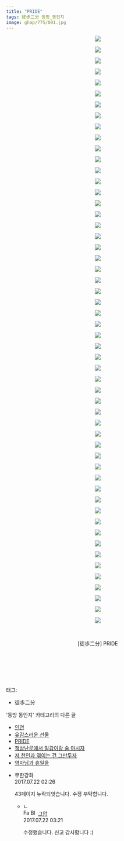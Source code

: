 ```yaml
---
title: "PRIDE"
tags: 徒歩二分 동방_동인지
image: ghap/775/001.jpg
---
```

<div class="article">
<p style="text-align: center; clear: none; float: none;"><img src="{{ site.nasurl }}/ghap/775/001.jpg"/></p>
<p style="text-align: center; clear: none; float: none;"><img src="{{ site.nasurl }}/ghap/775/002.jpg"/></p>
<p style="text-align: center; clear: none; float: none;"><img src="{{ site.nasurl }}/ghap/775/003.jpg"/></p>
<p style="text-align: center; clear: none; float: none;"><img src="{{ site.nasurl }}/ghap/775/004.jpg"/></p>
<p style="text-align: center; clear: none; float: none;"><img src="{{ site.nasurl }}/ghap/775/005.jpg"/></p>
<p style="text-align: center; clear: none; float: none;"><img src="{{ site.nasurl }}/ghap/775/006.jpg"/></p>
<p style="text-align: center; clear: none; float: none;"><img src="{{ site.nasurl }}/ghap/775/007.jpg"/></p>
<p style="text-align: center; clear: none; float: none;"><img src="{{ site.nasurl }}/ghap/775/008.jpg"/></p>
<p style="text-align: center; clear: none; float: none;"><img src="{{ site.nasurl }}/ghap/775/009.jpg"/></p>
<p style="text-align: center; clear: none; float: none;"><img src="{{ site.nasurl }}/ghap/775/010.jpg"/></p>
<p style="text-align: center; clear: none; float: none;"><img src="{{ site.nasurl }}/ghap/775/011.jpg"/></p>
<p style="text-align: center; clear: none; float: none;"><img src="{{ site.nasurl }}/ghap/775/012.jpg"/></p>
<p style="text-align: center; clear: none; float: none;"><img src="{{ site.nasurl }}/ghap/775/013.jpg"/></p>
<p style="text-align: center; clear: none; float: none;"><img src="{{ site.nasurl }}/ghap/775/014.jpg"/></p>
<p style="text-align: center; clear: none; float: none;"><img src="{{ site.nasurl }}/ghap/775/015.jpg"/></p>
<p style="text-align: center; clear: none; float: none;"><img src="{{ site.nasurl }}/ghap/775/016.jpg"/></p>
<p style="text-align: center; clear: none; float: none;"><img src="{{ site.nasurl }}/ghap/775/017.jpg"/></p>
<p style="text-align: center; clear: none; float: none;"><img src="{{ site.nasurl }}/ghap/775/018.jpg"/></p>
<p style="text-align: center; clear: none; float: none;"><img src="{{ site.nasurl }}/ghap/775/019.jpg"/></p>
<p style="text-align: center; clear: none; float: none;"><img src="{{ site.nasurl }}/ghap/775/020.jpg"/></p>
<p style="text-align: center; clear: none; float: none;"><img src="{{ site.nasurl }}/ghap/775/021.jpg"/></p>
<p style="text-align: center; clear: none; float: none;"><img src="{{ site.nasurl }}/ghap/775/022.jpg"/></p>
<p style="text-align: center; clear: none; float: none;"><img src="{{ site.nasurl }}/ghap/775/023.jpg"/></p>
<p style="text-align: center; clear: none; float: none;"><img src="{{ site.nasurl }}/ghap/775/024.jpg"/></p>
<p style="text-align: center; clear: none; float: none;"><img src="{{ site.nasurl }}/ghap/775/025.jpg"/></p>
<p style="text-align: center; clear: none; float: none;"><img src="{{ site.nasurl }}/ghap/775/026.jpg"/></p>
<p style="text-align: center; clear: none; float: none;"><img src="{{ site.nasurl }}/ghap/775/027.jpg"/></p>
<p style="text-align: center; clear: none; float: none;"><img src="{{ site.nasurl }}/ghap/775/028.jpg"/></p>
<p style="text-align: center; clear: none; float: none;"><img src="{{ site.nasurl }}/ghap/775/029.jpg"/></p>
<p style="text-align: center; clear: none; float: none;"><img src="{{ site.nasurl }}/ghap/775/030.jpg"/></p>
<p style="text-align: center; clear: none; float: none;"><img src="{{ site.nasurl }}/ghap/775/031.jpg"/></p>
<p style="text-align: center; clear: none; float: none;"><img src="{{ site.nasurl }}/ghap/775/032.jpg"/></p>
<p style="text-align: center; clear: none; float: none;"><img src="{{ site.nasurl }}/ghap/775/033.jpg"/></p>
<p style="text-align: center; clear: none; float: none;"><img src="{{ site.nasurl }}/ghap/775/034.jpg"/></p>
<p style="text-align: center; clear: none; float: none;"><img src="{{ site.nasurl }}/ghap/775/035.jpg"/></p>
<p style="text-align: center; clear: none; float: none;"><img src="{{ site.nasurl }}/ghap/775/036.jpg"/></p>
<p style="text-align: center; clear: none; float: none;"><img src="{{ site.nasurl }}/ghap/775/037.jpg"/></p>
<p style="text-align: center; clear: none; float: none;"><img src="{{ site.nasurl }}/ghap/775/038.jpg"/></p>
<p style="text-align: center; clear: none; float: none;"><img src="{{ site.nasurl }}/ghap/775/039.jpg"/></p>
<p style="text-align: center; clear: none; float: none;"><img src="{{ site.nasurl }}/ghap/775/040.jpg"/></p>
<p style="text-align: center; clear: none; float: none;"><img src="{{ site.nasurl }}/ghap/775/041.jpg"/></p>
<p style="text-align: center; clear: none; float: none;"><img src="{{ site.nasurl }}/ghap/775/042.jpg"/></p>
<p style="text-align: center; clear: none; float: none;"><img src="{{ site.nasurl }}/ghap/775/043.jpg"/></p>
<p style="text-align: center; clear: none; float: none;"><img src="{{ site.nasurl }}/ghap/775/044.jpg"/></p>
<p style="text-align: center; clear: none; float: none;"><img src="{{ site.nasurl }}/ghap/775/045.jpg"/></p>
<p style="text-align: center; clear: none; float: none;"><img src="{{ site.nasurl }}/ghap/775/046.jpg"/></p>
<p style="text-align: center; clear: none; float: none;"><img src="{{ site.nasurl }}/ghap/775/047.jpg"/></p>
<p style="text-align: center; clear: none; float: none;"><img src="{{ site.nasurl }}/ghap/775/048.jpg"/></p>
<p style="text-align: center; clear: none; float: none;"><img src="{{ site.nasurl }}/ghap/775/049.jpg"/></p>
<p style="text-align: center; clear: none; float: none;"><img src="{{ site.nasurl }}/ghap/775/050.jpg"/></p>
<p style="text-align: center; clear: none; float: none;"><img src="{{ site.nasurl }}/ghap/775/051.jpg"/></p>
<p style="text-align: center; clear: none; float: none;"><img src="{{ site.nasurl }}/ghap/775/052.jpg"/></p>
<p style="text-align: center; clear: none; float: none;"><img src="{{ site.nasurl }}/ghap/775/053.jpg"/></p>
<p style="text-align: center; clear: none; float: none;"><img src="{{ site.nasurl }}/ghap/775/054.jpg"/></p>
<p style="text-align: center; clear: none; float: none;"><br/></p>
<p style="text-align: center; clear: none; float: none;">[徒歩二分] PRIDE</p>
<p style="text-align: center; clear: none; float: none;"><br/></p>
<p style="text-align: center; clear: none; float: none;"><br/></p>
<p><br/></p>
</div><div class="tagTrail">
<p>태그: </p>
<ul>
<li>徒歩二分</li>
</ul>
</div><div class="another">
<p>'동방 동인지' 카테고리의 다른 글</p>
<ul>
<li><a href="/2016-07-09-ghap_777">인연</a></li>
<li><a href="/2016-07-09-ghap_776">유감스러운 선물</a></li>
<li><a href="/2016-07-09-ghap_775">PRIDE</a></li>
<li><a href="/2016-07-09-ghap_774">책상난로에서 밀감이랑 술 마시자</a></li>
<li><a href="/2016-07-09-ghap_772">저 천인과 엮이는 건 그만두자</a></li>
<li><a href="/2016-07-09-ghap_770">염마님과 휴일을</a></li>
</ul>
</div><div class="cb_module cb_fluid">
<div class="cb_wrt cb_profile">
<div class="comment">
<ul>
<li class="cb_thumb_off" id="comment15041521">
<div class="cb_comment_area">
<div class="cb_info_area">
<div class="cb_section">
<span class="cb_nick_name">무한강화</span>
</div>
<div class="cb_section">
<span class="cb_date">2017.07.22 02:26 </span>
</div>
</div>
<div class="cb_dsc_comment">
<p class="cb_dsc">
											43페이지 누락되엇습니다. 수정 부탁합니다.
										</p>
</div>
<ul>
<li class="cb_thumb_off" id="comment15041540">
<span class="cb_bu_subnode">ㄴ</span>
<div class="cb_comment_area">
<div class="cb_info_area">
<div class="cb_section">
<span class="cb_nick_name"><img alt="Favicon of https://ghaptouhou.tistory.com" height="16" onerror="this.onerror=null;this.parentNode.removeChild(this)" src="https://ghaptouhou.tistory.com/favicon.ico" width="16"/> <img alt="BlogIcon" height="16" onerror="this.parentNode.removeChild(this)" src="https://ghaptouhou.tistory.com/index.gif" width="16"/> <a href="https://ghaptouhou.tistory.com" onclick="return openLinkInNewWindow(this)"> 그압</a><span class="tistoryProfileLayerTrigger" onclick='TistoryProfile.show(event, this, {"title":"\uc800\uae30 \uc774\uac70 \ub098\uc911\uc5d0 \uc218\uc815 \uac00\ub2a5\ud558\ub098\uc694","url":"https:\/\/ghap.tistory.com","nickname":"\uadf8\uc555","items":[]}); return false;'></span></span>
</div>
<div class="cb_section">
<span class="cb_date">2017.07.22 03:21 </span>
</div>
</div>
<div class="cb_dsc_comment">
<p class="cb_dsc">
																수정했습니다. 신고 감사합니다 :)
															</p>
</div>
</div>
</li>
</ul>
</div></li>
</ul>
</div>
</div><!-- commentList close -->
</div>